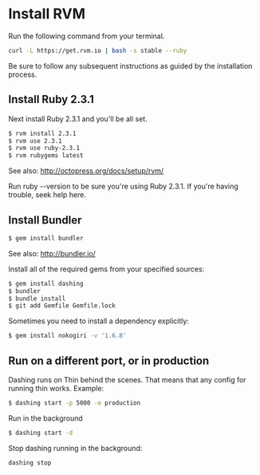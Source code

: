 # Install RVM

Run the following command from your terminal.

```sh
curl -L https://get.rvm.io | bash -s stable --ruby
```

Be sure to follow any subsequent instructions as guided by the installation process.

## Install Ruby 2.3.1

Next install Ruby 2.3.1 and you'll be all set.

```sh
$ rvm install 2.3.1
$ rvm use 2.3.1
$ rvm use ruby-2.3.1
$ rvm rubygems latest
```

See also:  http://octopress.org/docs/setup/rvm/

Run ruby --version to be sure you're using Ruby 2.3.1. If you're having trouble, seek help here.

## Install Bundler

```sh
$ gem install bundler
```

See also: http://bundler.io/

Install all of the required gems from your specified sources:

```sh
$ gem install dashing
$ bundler
$ bundle install
$ git add Gemfile Gemfile.lock
```

Sometimes you need to install a dependency explicitly:

```sh
$ gem install nokogiri -v '1.6.8'
```

## Run on a different port, or in production

Dashing runs on Thin behind the scenes. That means that any config for running thin works. Example:

```sh
$ dashing start -p 5000 -e production
```

Run in the background

```sh
$ dashing start -d
```

Stop dashing running in the background:

```sh
dashing stop
```
